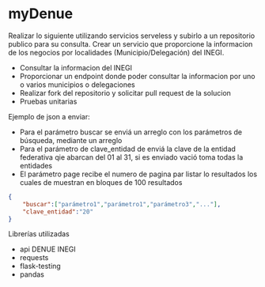 # myDenue

Realizar lo siguiente utilizando servicios serveless y subirlo a un repositorio publico para su consulta.
Crear un servicio que proporcione la informacion de los negocios por localidades (Municipio/Delegación) del INEGI.
- Consultar la informacion del INEGI
- Proporcionar un endpoint donde poder consultar la informacion por uno o varios municipios o delegaciones
- Realizar fork del repositorio y solicitar pull request de la solucion
- Pruebas unitarias

Ejemplo de json a enviar:

- Para el parámetro buscar se enviá un arreglo con los parámetros de búsqueda, mediante un arreglo
- Para el parámetro de clave_entidad de enviá la clave de la entidad federativa qie abarcan del 01 al 31, si es enviado vació toma todas la entidades
- El parámetro page recibe el numero de pagina par listar lo resultados los cuales de muestran en bloques de 100 resultados

```json
{
    "buscar":["parámetro1","parámetro1","parámetro3","..."],
    "clave_entidad":"20"
}
```

Librerías utilizadas
- api DENUE INEGI
- requests
- flask-testing
- pandas